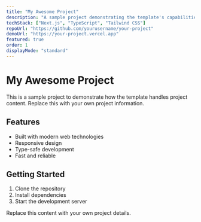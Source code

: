 ```yaml
---
title: "My Awesome Project"
description: "A sample project demonstrating the template's capabilities"
techStack: ["Next.js", "TypeScript", "Tailwind CSS"]
repoUrl: "https://github.com/yourusername/your-project"
demoUrl: "https://your-project.vercel.app"
featured: true
order: 1
displayMode: "standard"
---
```


# My Awesome Project

This is a sample project to demonstrate how the template handles project content. Replace this with your own project information.

## Features

- Built with modern web technologies
- Responsive design
- Type-safe development
- Fast and reliable

## Getting Started

1. Clone the repository
2. Install dependencies
3. Start the development server

Replace this content with your own project details. 